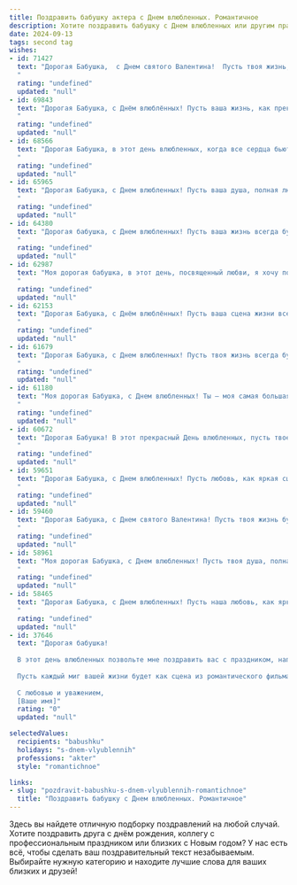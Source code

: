 ```yaml
---
title: Поздравить бабушку актера с Днем влюбленных. Романтичное
description: Хотите поздравить бабушку с Днем влюбленных или другим праздником? Наш ИИ создаст незабываемое поздравление, а вы обязательно выделитесь среди других.  
date: 2024-09-13
tags: second tag
wishes:
- id: 71427
  text: "Дорогая Бабушка,  с Днем святого Валентина!  Пусть твоя жизнь, как  яркий спектакль, будет полна любви, нежности и радости!  Ты - настоящая актриса жизни,  играющая свою роль с неповторимым  грациозным  искусством.
  "
  rating: "undefined"
  updated: "null"
- id: 69843
  text: "Дорогая Бабушка, с Днём влюблённых! Пусть ваша жизнь, как прекрасная пьеса, будет полна любви, нежности и ярких эмоций! Желаю Вам  радости и вдохновения, чтобы каждый день был наполнен счастьем!
  "
  rating: "undefined"
  updated: "null"
- id: 68566
  text: "Дорогая Бабушка, в этот день влюбленных, когда все сердца бьются в унисон, позвольте мне признаться Вам в своей любви. Ваша роль в моей жизни - это главная роль, роль самой талантливой актрисы.  Вы играете ее с такой страстью и нежностью, что заставляет меня восхищаться каждым днем. С Днем Святого Валентина, моя любимая Бабушка!
  "
  rating: "undefined"
  updated: "null"
- id: 65965
  text: "Дорогая Бабушка, с Днем влюбленных! Пусть ваша душа, полная любви и таланта, как сцена, всегда будет озарена яркими чувствами и бурными аплодисментами жизни!
  "
  rating: "undefined"
  updated: "null"
- id: 64380
  text: "Дорогая бабушка, с Днем влюбленных! Пусть ваша жизнь всегда будет полна любви, тепла и нежности, как прекрасная мелодрама, в которой вы играете главную роль. Желаю вам бесконечного счастья и ярких эмоций!
  "
  rating: "undefined"
  updated: "null"
- id: 62987
  text: "Моя дорогая бабушка, в этот день, посвященный любви, я хочу пожелать тебе безграничного счастья! Пусть твоя душа всегда остаётся молодой и полной романтики, как в твоей любимой роли на сцене! С Днем влюбленных!
  "
  rating: "undefined"
  updated: "null"
- id: 62153
  text: "Дорогая Бабушка, с Днём влюблённых! Пусть ваша сцена жизни всегда будет полна ярких эмоций, а любовь к искусству и к жизни будет сиять как прожектор на вашем творческом пути!
  "
  rating: "undefined"
  updated: "null"
- id: 61679
  text: "Дорогая Бабушка, с Днем влюбленных! Пусть твоя жизнь всегда будет полна любви, как сцена, которую ты так мастерски играешь. Твоя любовь, как талант, –  яркая, нежная, вдохновляющая. Желаю тебе  огромного счастья,  тепла и  ярких эмоций!
  "
  rating: "undefined"
  updated: "null"
- id: 61180
  text: "Моя дорогая Бабушка, с Днем влюбленных! Ты – моя самая большая любовь, моя муза, моё вдохновение. Спасибо за твою бесконечную любовь, заботу и преданность. Пусть твоя жизнь будет полна радости, тепла и романтики как на театральной сцене!
  "
  rating: "undefined"
  updated: "null"
- id: 60672
  text: "Дорогая Бабушка! В этот прекрасный День влюбленных, пусть твое сердце бьется в такт с любовью к искусству, к сцене, к зрителям! Ты – настоящая актриса, и твоя талантливая жизнь – лучший спектакль, который я когда-либо видел. Счастья тебе, любви и ярких ролей!
  "
  rating: "undefined"
  updated: "null"
- id: 59651
  text: "Дорогая Бабушка, с Днем влюбленных! Пусть любовь, как яркая сцена, наполняет Вашу жизнь радостью и счастьем. Пусть каждый день будет полон  теплых объятий, нежных слов и искренних улыбок.
  "
  rating: "undefined"
  updated: "null"
- id: 59460
  text: "Дорогая Бабушка, с Днем святого Валентина! Пусть твоя жизнь будет полна любви, как яркая сцена, где ты, талантливая актриса, играешь главную роль в своей собственной истории.
  "
  rating: "undefined"
  updated: "null"
- id: 58961
  text: "Моя дорогая Бабушка, с Днем влюбленных! Пусть твоя душа, полная любви и тепла, как сцена, всегда будет полна ярких эмоций и аплодисментов.  Пусть каждый день дарит тебе новые роли, новые истории, и пусть твоя жизнь будет вечным спектаклем, полным романтики и счастья!
  "
  rating: "undefined"
  updated: "null"
- id: 58465
  text: "Дорогая Бабушка, с Днем влюбленных! Пусть наша любовь, как яркий свет рампы, освещает каждый день, а жизнь, как спектакль, будет полна романтики и страсти!
  "
  rating: "undefined"
  updated: "null"
- id: 37646
  text: "Дорогая бабушка!
  
  В этот день влюбленных позвольте мне поздравить вас с праздником, наполненным нежностью и любовью! Как истинный актер жизни, вы всегда играли свою роль с достоинством и теплом, наполняя наши сердца светом и радостью.
  
  Пусть каждый миг вашей жизни будет как сцена из романтического фильма, где счастье и любовь переплетаются в прекрасный танец. Желаю вам, чтобы вдохновение не покидало вас, а любовь украшала каждый день.
  
  С любовью и уважением,
  [Ваше имя]"
  rating: "0"
  updated: "null"

selectedValues:
  recipients: "babushku"
  holidays: "s-dnem-vlyublennih"
  professions: "akter"
  style: "romantichnoe"

links:
- slug: "pozdravit-babushku-s-dnem-vlyublennih-romantichnoe"
  title: "Поздравить бабушку с Днем влюбленных. Романтичное"
---
```


Здесь вы найдете отличную подборку поздравлений на любой случай. 
Хотите поздравить друга с днём рождения, коллегу с профессиональным праздником или близких с Новым годом? У нас есть всё, чтобы сделать ваш поздравительный текст незабываемым. Выбирайте нужную категорию и находите лучшие слова для ваших близких и друзей!
